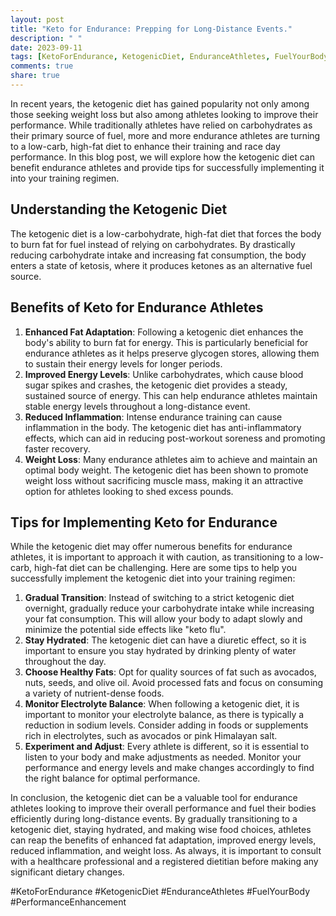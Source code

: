 ```yaml
---
layout: post
title: "Keto for Endurance: Prepping for Long-Distance Events."
description: " "
date: 2023-09-11
tags: [KetoForEndurance, KetogenicDiet, EnduranceAthletes, FuelYourBody, PerformanceEnhancement]
comments: true
share: true
---
```


In recent years, the ketogenic diet has gained popularity not only among those seeking weight loss but also among athletes looking to improve their performance. While traditionally athletes have relied on carbohydrates as their primary source of fuel, more and more endurance athletes are turning to a low-carb, high-fat diet to enhance their training and race day performance. In this blog post, we will explore how the ketogenic diet can benefit endurance athletes and provide tips for successfully implementing it into your training regimen.

## Understanding the Ketogenic Diet

The ketogenic diet is a low-carbohydrate, high-fat diet that forces the body to burn fat for fuel instead of relying on carbohydrates. By drastically reducing carbohydrate intake and increasing fat consumption, the body enters a state of ketosis, where it produces ketones as an alternative fuel source.

## Benefits of Keto for Endurance Athletes

1. **Enhanced Fat Adaptation**: Following a ketogenic diet enhances the body's ability to burn fat for energy. This is particularly beneficial for endurance athletes as it helps preserve glycogen stores, allowing them to sustain their energy levels for longer periods.
2. **Improved Energy Levels**: Unlike carbohydrates, which cause blood sugar spikes and crashes, the ketogenic diet provides a steady, sustained source of energy. This can help endurance athletes maintain stable energy levels throughout a long-distance event.
3. **Reduced Inflammation**: Intense endurance training can cause inflammation in the body. The ketogenic diet has anti-inflammatory effects, which can aid in reducing post-workout soreness and promoting faster recovery.
4. **Weight Loss**: Many endurance athletes aim to achieve and maintain an optimal body weight. The ketogenic diet has been shown to promote weight loss without sacrificing muscle mass, making it an attractive option for athletes looking to shed excess pounds.

## Tips for Implementing Keto for Endurance

While the ketogenic diet may offer numerous benefits for endurance athletes, it is important to approach it with caution, as transitioning to a low-carb, high-fat diet can be challenging. Here are some tips to help you successfully implement the ketogenic diet into your training regimen:

1. **Gradual Transition**: Instead of switching to a strict ketogenic diet overnight, gradually reduce your carbohydrate intake while increasing your fat consumption. This will allow your body to adapt slowly and minimize the potential side effects like "keto flu".
2. **Stay Hydrated**: The ketogenic diet can have a diuretic effect, so it is important to ensure you stay hydrated by drinking plenty of water throughout the day.
3. **Choose Healthy Fats**: Opt for quality sources of fat such as avocados, nuts, seeds, and olive oil. Avoid processed fats and focus on consuming a variety of nutrient-dense foods.
4. **Monitor Electrolyte Balance**: When following a ketogenic diet, it is important to monitor your electrolyte balance, as there is typically a reduction in sodium levels. Consider adding in foods or supplements rich in electrolytes, such as avocados or pink Himalayan salt.
5. **Experiment and Adjust**: Every athlete is different, so it is essential to listen to your body and make adjustments as needed. Monitor your performance and energy levels and make changes accordingly to find the right balance for optimal performance.

In conclusion, the ketogenic diet can be a valuable tool for endurance athletes looking to improve their overall performance and fuel their bodies efficiently during long-distance events. By gradually transitioning to a ketogenic diet, staying hydrated, and making wise food choices, athletes can reap the benefits of enhanced fat adaptation, improved energy levels, reduced inflammation, and weight loss. As always, it is important to consult with a healthcare professional and a registered dietitian before making any significant dietary changes.

#KetoForEndurance #KetogenicDiet #EnduranceAthletes #FuelYourBody #PerformanceEnhancement